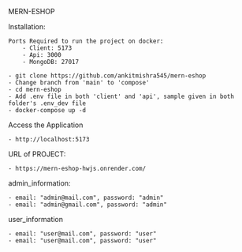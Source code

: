 MERN-ESHOP

Installation:

    Ports Required to run the project on docker:
        - Client: 5173
        - Api: 3000
        - MongoDB: 27017

    - git clone https://github.com/ankitmishra545/mern-eshop
    - Change branch from 'main' to 'compose'
    - cd mern-eshop
    - Add .env file in both 'client' and 'api', sample given in both folder's .env_dev file
    - docker-compose up -d

Access the Application

    - http://localhost:5173

URL of PROJECT:

    - https://mern-eshop-hwjs.onrender.com/

admin_information:

    - email: "admin@mail.com", password: "admin"
    - email: "admin@gmail.com", password: "admin"

user_information

    - email: "user@mail.com", password: "user"
    - email: "user@mail.com", password: "user"
